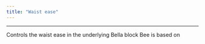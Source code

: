 ```yaml
---
title: "Waist ease"
---
```


***

Controls the waist ease in the underlying Bella block Bee is based on




